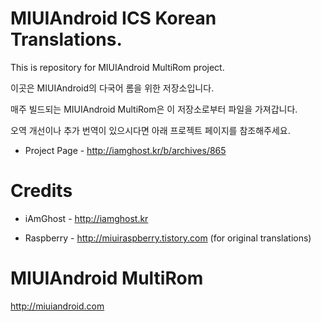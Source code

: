MIUIAndroid ICS Korean Translations.
=================
This is repository for MIUIAndroid MultiRom project.

이곳은 MIUIAndroid의 다국어 롬을 위한 저장소입니다.

매주 빌드되는 MIUIAndroid MultiRom은 이 저장소로부터 파일을 가져갑니다.

오역 개선이나 추가 번역이 있으시다면 아래 프로젝트 페이지를 참조해주세요.

* Project Page - http://iamghost.kr/b/archives/865

Credits
=================
* iAmGhost - http://iamghost.kr

* Raspberry - http://miuiraspberry.tistory.com (for original translations)

MIUIAndroid MultiRom
=================
http://miuiandroid.com